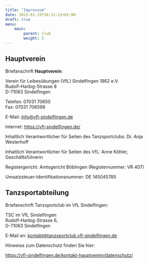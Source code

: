 ```yaml
---
title: "Impressum"
date: 2023-01-15T16:12:13+01:00
draft: true
menu:
    main:
        parent: club
        weight: 5
---
```


## Hauptverein

Briefanschrift **Hauptverein**:

Verein für Leibesübungen (VfL)  Sindelfingen 1862 e.V.  
Rudolf-Harbig-Strasse 8  
D-71063 Sindelfingen

Telefon: 07031 70650  
Fax: 07031 706599

E-Mail: info@vfl-sindelfingen.de

Internet:  https://vfl-sindelfingen.de/

Inhaltlich Verantwortlicher für Seiten des Tanzsportclubs: Dr. Anja Westerhoff

Inhaltlich Verantwortlicher für Seiten des VfL:  Anne Köhler, Geschäftsführerin

Registergericht: Amtsgericht Böblingen (Registernummer: VR 407)

Umsatzsteuer-Identifikationsnummer: DE 145045785


## Tanzsportabteilung

Briefanschrift Tanzsportclub im VfL Sindelfingen:

TSC im VfL Sindelfingen  
Rudolf-Harbig-Strasse 6,  
D-71063 Sindelfingen

E-Mail an: kontakt@tanzsportclub.vfl-sindelfingen.de

Hinweise zum Datenschutz finden Sie hier:

https://vfl-sindelfingen.de/kontakt-hauptverein/datenschutz/
